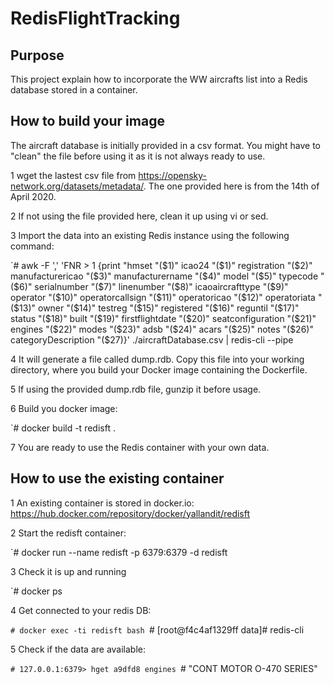 # RedisFlightTracking

## Purpose
This project explain how to incorporate the WW aircrafts list into a Redis database stored in a container.

## How to build your image
The aircraft database is initially provided in a csv format. You might have to "clean" the file before using it as it is not always ready to use.

1 wget the lastest csv file from https://opensky-network.org/datasets/metadata/. The one provided here is from the 14th of April 2020.

2 If not using the file provided here, clean it up using vi or sed.

3 Import the data into an existing Redis instance using the following command: 

`# awk -F ',' 'FNR > 1 {print "hmset "($1)" icao24 "($1)" registration "($2)" manufacturericao "($3)" manufacturername "($4)" model "($5)" typecode "($6)" serialnumber "($7)" linenumber "($8)" icaoaircrafttype "($9)" operator "($10)" operatorcallsign "($11)" operatoricao "($12)" operatoriata "($13)" owner "($14)" testreg "($15)" registered "($16)" reguntil "($17)" status "($18)" built "($19)" firstflightdate "($20)" seatconfiguration "($21)" engines "($22)" modes "($23)" adsb "($24)" acars "($25)" notes "($26)" categoryDescription "($27)}' ./aircraftDatabase.csv | redis-cli --pipe

4 It will generate a file called dump.rdb. Copy this file into your working directory, where you build your Docker image containing the Dockerfile.

5 If using the provided dump.rdb file, gunzip it before usage.

6 Build you docker image:

`# docker build -t redisft .

7 You are ready to use the Redis container with your own data.

## How to use the existing container
1 An existing container is stored in docker.io: https://hub.docker.com/repository/docker/yallandit/redisft

2 Start the redisft container:

`# docker run --name redisft  -p 6379:6379 -d redisft

3 Check it is up and running

`# docker ps

4 Get connected to your redis DB:

`# docker exec -ti redisft bash
`# [root@f4c4af1329ff data]# redis-cli

5 Check if the data are available:

`# 127.0.0.1:6379> hget a9dfd8 engines
`# "CONT MOTOR O-470 SERIES"



